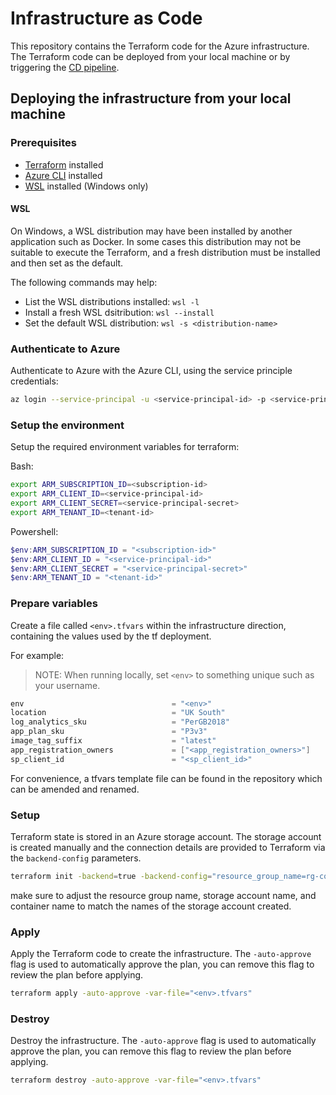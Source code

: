# Infrastructure as Code

This repository contains the Terraform code for the Azure infrastructure.
The Terraform code can be deployed from your local machine or by triggering the [CD pipeline](../.pipelines/cd-pipeline.yaml).

## Deploying the infrastructure from your local machine

### Prerequisites

* [Terraform](https://www.terraform.io/downloads.html) installed
* [Azure CLI](https://docs.microsoft.com/en-us/cli/azure/install-azure-cli) installed
* [WSL](https://learn.microsoft.com/en-us/windows/wsl/install) installed (Windows only)

#### WSL

On Windows, a WSL distribution may have been installed by another application such as Docker. In some cases this distribution may not be suitable to execute the Terraform, and a fresh distribution must be installed and then set as the default.  

The following commands may help:

* List the WSL distributions installed: `wsl -l`
* Install a fresh WSL dsitribution: `wsl --install`
* Set the default WSL distribution: `wsl -s <distribution-name>`

### Authenticate to Azure

Authenticate to Azure with the Azure CLI, using the service principle credentials:

```bash
az login --service-principal -u <service-principal-id> -p <service-principal-secret> --tenant <tenant-id>
```

### Setup the environment

Setup the required environment variables for terraform:

Bash:

```bash
export ARM_SUBSCRIPTION_ID=<subscription-id>
export ARM_CLIENT_ID=<service-principal-id>
export ARM_CLIENT_SECRET=<service-principal-secret>
export ARM_TENANT_ID=<tenant-id>
```

Powershell:

```powershell
$env:ARM_SUBSCRIPTION_ID = "<subscription-id>"
$env:ARM_CLIENT_ID = "<service-principal-id>"
$env:ARM_CLIENT_SECRET = "<service-principal-secret>"
$env:ARM_TENANT_ID = "<tenant-id>"
```

### Prepare variables

Create a file called `<env>.tfvars` within the infrastructure direction, containing the values used by the tf deployment.

For example:

> NOTE: When running locally, set `<env>` to something unique such as your username.

```powershell
env                                 = "<env>"
location                            = "UK South"
log_analytics_sku                   = "PerGB2018"
app_plan_sku                        = "P3v3"
image_tag_suffix                    = "latest"
app_registration_owners             = ["<app_registration_owners>"]
sp_client_id                        = "<sp_client_id>"
```

For convenience, a tfvars template file can be found in the repository which can be amended and renamed.

### Setup

Terraform state is stored in an Azure storage account. The storage account is created manually and the connection details are provided to Terraform via the `backend-config` parameters.

```bash
terraform init -backend=true -backend-config="resource_group_name=rg-common-state" -backend-config="storage_account_name=sacommontfstate" -backend-config="container_name=terraform" -backend-config="key=<env>-terraform.tfstate"
```
make sure to adjust the resource group name, storage account name, and container name to match the names of the storage account created.

### Apply

Apply the Terraform code to create the infrastructure. The `-auto-approve` flag is used to automatically approve the plan, you can remove this flag to review the plan before applying.

```bash
terraform apply -auto-approve -var-file="<env>.tfvars"
```

### Destroy

Destroy the infrastructure. The `-auto-approve` flag is used to automatically approve the plan, you can remove this flag to review the plan before applying.

```bash
terraform destroy -auto-approve -var-file="<env>.tfvars"
```